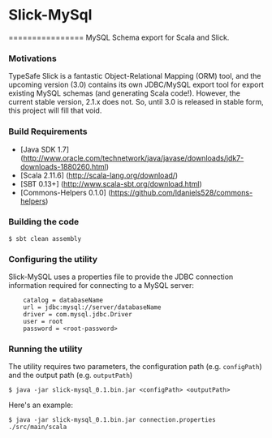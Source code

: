 # Slick-MySql
================
MySQL Schema export for Scala and Slick.

### Motivations

TypeSafe Slick is a fantastic Object-Relational Mapping (ORM) tool, and the upcoming version (3.0) contains its 
own JDBC/MySQL export tool for export existing MySQL schemas (and generating Scala code!). However, the current 
stable version, 2.1.x does not. So, until 3.0 is released in stable form, this project will fill that void.

<a name="build-requirements"></a>
### Build Requirements

* [Java SDK 1.7] (http://www.oracle.com/technetwork/java/javase/downloads/jdk7-downloads-1880260.html)
* [Scala 2.11.6] (http://scala-lang.org/download/)
* [SBT 0.13+] (http://www.scala-sbt.org/download.html)
* [Commons-Helpers 0.1.0] (https://github.com/ldaniels528/commons-helpers)

<a name="building-the-code"></a>
### Building the code

    $ sbt clean assembly
    
<a name="configuring-the-app"></a>
### Configuring the utility

Slick-MySQL uses a properties file to provide the JDBC connection information required for connecting to a MySQL server:

```
    catalog = databaseName
    url = jdbc:mysql://server/databaseName
    driver = com.mysql.jdbc.Driver
    user = root
    password = <root-password>  
```
 
### Running the utility

The utility requires two parameters, the configuration path (e.g. `configPath`) and the output path (e.g. `outputPath`)

    $ java -jar slick-mysql_0.1.bin.jar <configPath> <outputPath>
    
Here's an example:
    
    $ java -jar slick-mysql_0.1.bin.jar connection.properties ./src/main/scala



